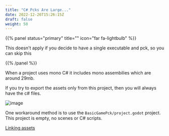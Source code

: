 ```yaml
---
title: "C# Pcks Are Large..."
date: 2022-12-26T15:26:15Z
draft: false
weight: 50
---
```


{{% panel status="primary" title="" icon="far fa-lightbulb" %}}

This doesn't apply if you decide to have a single executable and pck, so you can skip this

{{% /panel %}}

When a project uses mono C# it includes mono assembilies which are around 29mb.

If you try to export the assets only from this project, then you will always have the c# files.

![image](../../images/basicgame-exported-pck-test.jpg)

One workaround method is to use the `BasicGamePck/project.godot` project. This project is empty, no scenes or C# scripts.

[Linking assets](./link-separate-assets-project)


